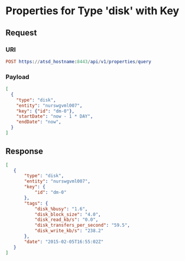 # Properties for Type 'disk' with Key

## Request
### URI
```elm
POST https://atsd_hostname:8443/api/v1/properties/query
```
### Payload
```json
[
  {
    "type": "disk",
    "entity": "nurswgvml007",
    "key": {"id": "dm-0"},
    "startDate": "now - 1 * DAY",
    "endDate": "now",
  }
]
```

## Response

```json
[
   {
       "type": "disk",
       "entity": "nurswgvml007",
       "key": {
           "id": "dm-0"
       },
       "tags": {
           "disk_%busy": "1.6",
           "disk_block_size": "4.0",
           "disk_read_kb/s": "0.0",
           "disk_transfers_per_second": "59.5",
           "disk_write_kb/s": "238.2"
       },
       "date": "2015-02-05T16:55:02Z"
   }
]
```
